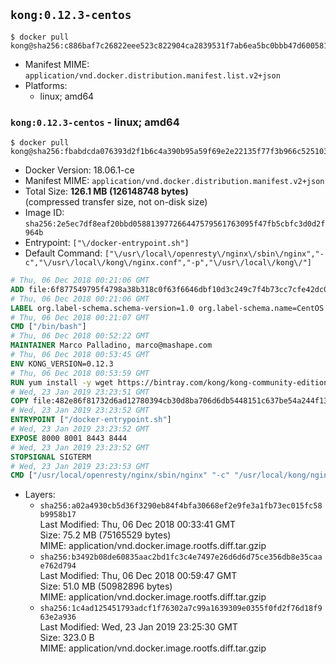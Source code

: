 ## `kong:0.12.3-centos`

```console
$ docker pull kong@sha256:c886baf7c26822eee523c822904ca2839531f7ab6ea5bc0bbb47d6005815d83c
```

-	Manifest MIME: `application/vnd.docker.distribution.manifest.list.v2+json`
-	Platforms:
	-	linux; amd64

### `kong:0.12.3-centos` - linux; amd64

```console
$ docker pull kong@sha256:fbabdcda076393d2f1b6c4a390b95a59f69e2e22135f77f3b966c5251031dd44
```

-	Docker Version: 18.06.1-ce
-	Manifest MIME: `application/vnd.docker.distribution.manifest.v2+json`
-	Total Size: **126.1 MB (126148748 bytes)**  
	(compressed transfer size, not on-disk size)
-	Image ID: `sha256:2e5ec7df8eaf20bbd058813977266447579561763095f47fb5cbfc3d0d2f964b`
-	Entrypoint: `["\/docker-entrypoint.sh"]`
-	Default Command: `["\/usr\/local\/openresty\/nginx\/sbin\/nginx","-c","\/usr\/local\/kong\/nginx.conf","-p","\/usr\/local\/kong\/"]`

```dockerfile
# Thu, 06 Dec 2018 00:21:06 GMT
ADD file:6f877549795f4798a38b318c0f63f6646dbf10d3c249c7f4b73cc7cfe42dc0f5 in / 
# Thu, 06 Dec 2018 00:21:06 GMT
LABEL org.label-schema.schema-version=1.0 org.label-schema.name=CentOS Base Image org.label-schema.vendor=CentOS org.label-schema.license=GPLv2 org.label-schema.build-date=20181205
# Thu, 06 Dec 2018 00:21:07 GMT
CMD ["/bin/bash"]
# Thu, 06 Dec 2018 00:52:22 GMT
MAINTAINER Marco Palladino, marco@mashape.com
# Thu, 06 Dec 2018 00:53:45 GMT
ENV KONG_VERSION=0.12.3
# Thu, 06 Dec 2018 00:53:59 GMT
RUN yum install -y wget https://bintray.com/kong/kong-community-edition-rpm/download_file?file_path=centos/7/kong-community-edition-$KONG_VERSION.el7.noarch.rpm &&     yum clean all
# Wed, 23 Jan 2019 23:23:51 GMT
COPY file:482e86f81732d6ad12780394cb30d8ba706d6db5448151c637be54a244f1388f in /docker-entrypoint.sh 
# Wed, 23 Jan 2019 23:23:52 GMT
ENTRYPOINT ["/docker-entrypoint.sh"]
# Wed, 23 Jan 2019 23:23:52 GMT
EXPOSE 8000 8001 8443 8444
# Wed, 23 Jan 2019 23:23:52 GMT
STOPSIGNAL SIGTERM
# Wed, 23 Jan 2019 23:23:53 GMT
CMD ["/usr/local/openresty/nginx/sbin/nginx" "-c" "/usr/local/kong/nginx.conf" "-p" "/usr/local/kong/"]
```

-	Layers:
	-	`sha256:a02a4930cb5d36f3290eb84f4bfa30668ef2e9fe3a1fb73ec015fc58b9958b17`  
		Last Modified: Thu, 06 Dec 2018 00:33:41 GMT  
		Size: 75.2 MB (75165529 bytes)  
		MIME: application/vnd.docker.image.rootfs.diff.tar.gzip
	-	`sha256:b3492b08de60835aac2bd1fc3c4e7497e26d6d6d75ce356db8e35caae762d794`  
		Last Modified: Thu, 06 Dec 2018 00:59:47 GMT  
		Size: 51.0 MB (50982896 bytes)  
		MIME: application/vnd.docker.image.rootfs.diff.tar.gzip
	-	`sha256:1c4ad125451793adcf1f76302a7c99a1639309e0355f0fd2f76d18f963e2a936`  
		Last Modified: Wed, 23 Jan 2019 23:25:30 GMT  
		Size: 323.0 B  
		MIME: application/vnd.docker.image.rootfs.diff.tar.gzip
